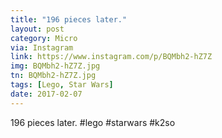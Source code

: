 ```yaml
---
title: "196 pieces later."
layout: post
category: Micro
via: Instagram
link: https://www.instagram.com/p/BQMbh2-hZ7Z
img: BQMbh2-hZ7Z.jpg
tn: BQMbh2-hZ7Z.jpg
tags: [Lego, Star Wars]
date: 2017-02-07
---
```

196 pieces later. 
#lego #starwars #k2so